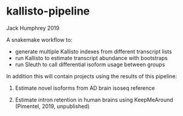 # kallisto-pipeline

Jack Humphrey 2019

A snakemake workflow to:

* generate multiple Kallisto indexes from different transcript lists
*  run Kallisto to estimate transcript abundance with bootstraps
* run Sleuth to call differential isoform usage between groups

In addition this will contain projects using the results of this pipeline:

1. Estimate novel isoforms from AD brain isoseq reference

2. Estimate intron retention in human brains using KeepMeAround (Pimentel, 2019, unpublished)

